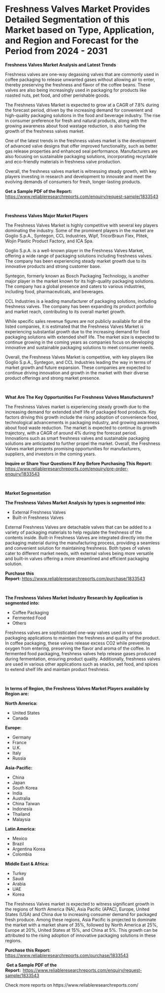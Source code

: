 <p><h1>Freshness Valves Market Provides Detailed Segmentation of this Market based on Type, Application, and Region and Forecast for the Period from 2024 - 2031</h1></p><p><strong>Freshness Valves Market Analysis and Latest Trends</strong></p>
<p><p>Freshness valves are one-way degassing valves that are commonly used in coffee packaging to release unwanted gases without allowing air to enter, thereby preserving the freshness and flavor of the coffee beans. These valves are also being increasingly used in packaging for products like roasted nuts, pet food, and other perishable goods.</p><p>The Freshness Valves Market is expected to grow at a CAGR of 7.8% during the forecast period, driven by the increasing demand for convenient and high-quality packaging solutions in the food and beverage industry. The rise in consumer preference for fresh and natural products, along with the growing awareness about food wastage reduction, is also fueling the growth of the freshness valves market.</p><p>One of the latest trends in the freshness valves market is the development of advanced valve designs that offer improved functionality, such as better gas release properties and enhanced seal performance. Manufacturers are also focusing on sustainable packaging solutions, incorporating recyclable and eco-friendly materials in freshness valve production.</p><p>Overall, the freshness valves market is witnessing steady growth, with key players investing in research and development to innovate and meet the evolving demands of consumers for fresh, longer-lasting products.</p></p>
<p><strong>Get a Sample PDF of the Report:&nbsp;</strong> <a href="https://www.reliableresearchreports.com/enquiry/request-sample/1833543">https://www.reliableresearchreports.com/enquiry/request-sample/1833543</a></p>
<p>&nbsp;</p>
<p><strong>Freshness Valves Major Market Players</strong></p>
<p><p>The Freshness Valves Market is highly competitive with several key players dominating the industry. Some of the prominent players in the market are Goglio S.p.A., Syntegon, CCL Industries, Wipf, TricorBraun Flex, Plitek, Wojin Plastic Product Factory, and ICA Spa.</p><p>Goglio S.p.A. is a well-known player in the Freshness Valves Market, offering a wide range of packaging solutions including freshness valves. The company has been experiencing steady market growth due to its innovative products and strong customer base.</p><p>Syntegon, formerly known as Bosch Packaging Technology, is another major player in the market known for its high-quality packaging solutions. The company has a global presence and caters to various industries, including food, pharmaceuticals, and beverages.</p><p>CCL Industries is a leading manufacturer of packaging solutions, including freshness valves. The company has been expanding its product portfolio and market reach, contributing to its overall market growth.</p><p>While specific sales revenue figures are not publicly available for all the listed companies, it is estimated that the Freshness Valves Market is experiencing substantial growth due to the increasing demand for food packaging solutions with extended shelf life. The market size is expected to continue growing in the coming years as companies focus on developing innovative and sustainable packaging solutions to meet consumer needs.</p><p>Overall, the Freshness Valves Market is competitive, with key players like Goglio S.p.A., Syntegon, and CCL Industries leading the way in terms of market growth and future expansion. These companies are expected to continue driving innovation and growth in the market with their diverse product offerings and strong market presence.</p></p>
<p>&nbsp;</p>
<p><strong>What Are The Key Opportunities For Freshness Valves Manufacturers?</strong></p>
<p><p>The Freshness Valves market is experiencing steady growth due to the increasing demand for extended shelf life of packaged food products. Key factors driving this growth include the rising adoption of convenience food, technological advancements in packaging industry, and growing awareness about food waste reduction. The market is expected to continue its growth trajectory, with a CAGR of around 4% during the forecast period. Innovations such as smart freshness valves and sustainable packaging solutions are anticipated to further propel the market. Overall, the Freshness Valves market presents promising opportunities for manufacturers, suppliers, and investors in the coming years.</p></p>
<p><strong>Inquire or Share Your Questions If Any Before Purchasing This Report:</strong> <a href="https://www.reliableresearchreports.com/enquiry/pre-order-enquiry/1833543">https://www.reliableresearchreports.com/enquiry/pre-order-enquiry/1833543</a></p>
<p>&nbsp;</p>
<p><strong>Market Segmentation</strong></p>
<p><strong>The Freshness Valves Market Analysis by types is segmented into:</strong></p>
<p><ul><li>External Freshness Valves</li><li>Built-in Freshness Valves</li></ul></p>
<p><p>External Freshness Valves are detachable valves that can be added to a variety of packaging materials to help regulate the freshness of the contents inside. Built-in Freshness Valves are integrated directly into the packaging material during the manufacturing process, providing a seamless and convenient solution for maintaining freshness. Both types of valves cater to different market needs, with external valves being more versatile and built-in valves offering a more streamlined and efficient packaging solution.</p></p>
<p><strong>Purchase this Report:&nbsp;</strong><a href="https://www.reliableresearchreports.com/purchase/1833543">https://www.reliableresearchreports.com/purchase/1833543</a></p>
<p>&nbsp;</p>
<p><strong>The Freshness Valves Market Industry Research by Application is segmented into:</strong></p>
<p><ul><li>Coffee Packaging</li><li>Fermented Food</li><li>Others</li></ul></p>
<p><p>Freshness valves are sophisticated one-way valves used in various packaging applications to maintain the freshness and quality of the product. In coffee packaging, these valves release excess CO2 while preventing oxygen from entering, preserving the flavor and aroma of the coffee. In fermented food packaging, freshness valves help release gases produced during fermentation, ensuring product quality. Additionally, freshness valves are used in various other applications such as snacks, pet food, and spices to extend shelf life and maintain product freshness.</p></p>
<p>&nbsp;</p>
<p><strong>In terms of Region, the Freshness Valves Market Players available by Region are:</strong></p>
<p>
    <p> <strong> North America: </strong>
        <ul>
            <li>United States</li>
            <li>Canada</li>
        </ul>
        </p> 
    <p> <strong> Europe: </strong>
        <ul>
            <li>Germany</li>
            <li>France</li>
            <li>U.K.</li>
            <li>Italy</li>
            <li>Russia</li>
        </ul>
        </p> 
    <p> <strong> Asia-Pacific: </strong>
        <ul>
            <li>China</li>
            <li>Japan</li>
            <li>South Korea</li>
            <li>India</li>
            <li>Australia</li>
            <li>China Taiwan</li>
            <li>Indonesia</li>
            <li>Thailand</li>
            <li>Malaysia</li>
        </ul>
        </p> 
    <p> <strong> Latin America: </strong>
        <ul>
            <li>Mexico</li>
            <li>Brazil</li>
            <li>Argentina Korea</li>
            <li>Colombia</li>
        </ul>
        </p> 
    <p> <strong> Middle East & Africa: </strong>
        <ul>
            <li>Turkey</li>
            <li>Saudi</li>
            <li>Arabia</li>
            <li>UAE</li>
            <li>Korea</li>
        </ul>
    </p>
    </p>
<p><p>The Freshness Valves market is expected to witness significant growth in the regions of North America (NA), Asia Pacific (APAC), Europe, United States (USA) and China due to increasing consumer demand for packaged fresh produce. Among these regions, Asia Pacific is projected to dominate the market with a market share of 35%, followed by North America at 25%, Europe at 20%, United States at 15%, and China at 5%. This growth can be attributed to the rising adoption of innovative packaging solutions in these regions.</p></p>
<p><strong>Purchase this Report: </strong><a href="https://www.reliableresearchreports.com/purchase/1833543">https://www.reliableresearchreports.com/purchase/1833543</a></p>
<p>&nbsp;<strong>Get a Sample PDF of the Report:&nbsp;&nbsp;</strong><a href="https://www.reliableresearchreports.com/enquiry/request-sample/1833543">https://www.reliableresearchreports.com/enquiry/request-sample/1833543</a></p>
<p><strong></strong></p>
<p>Check more reports on https://www.reliableresearchreports.com/</p>